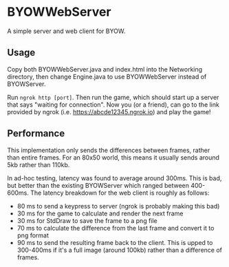 # BYOWWebServer

A simple server and web client for BYOW.

## Usage

Copy both BYOWWebServer.java and index.html into the Networking directory, then change Engine.java to use BYOWWebServer instead of BYOWServer.

Run `ngrok http [port]`. Then run the game, which should start up a server that says "waiting for connection". Now you (or a friend), can go to the link provided by ngrok (i.e. https://abcde12345.ngrok.io) and play the game!

## Performance

This implementation only sends the differences between frames, rather than entire frames. For an 80x50 world, this means it usually sends around 5kb rather than 110kb. 

In ad-hoc testing, latency was found to average around 300ms. This is bad, but better than the existing BYOWServer which ranged between 400-600ms. The latency breakdown for the web client is roughly as follows:
 - 80 ms to send a keypress to server (ngrok is probably making this bad)
 - 30 ms for the game to calculate and render the next frame
 - 30 ms for StdDraw to save the frame to a png file
 - 70 ms to calculate the difference from the last frame and convert it to png format
 - 90 ms to send the resulting frame back to the client. This is upped to 300-400ms if it's a full image (around 100kb) rather than a difference of frames.
